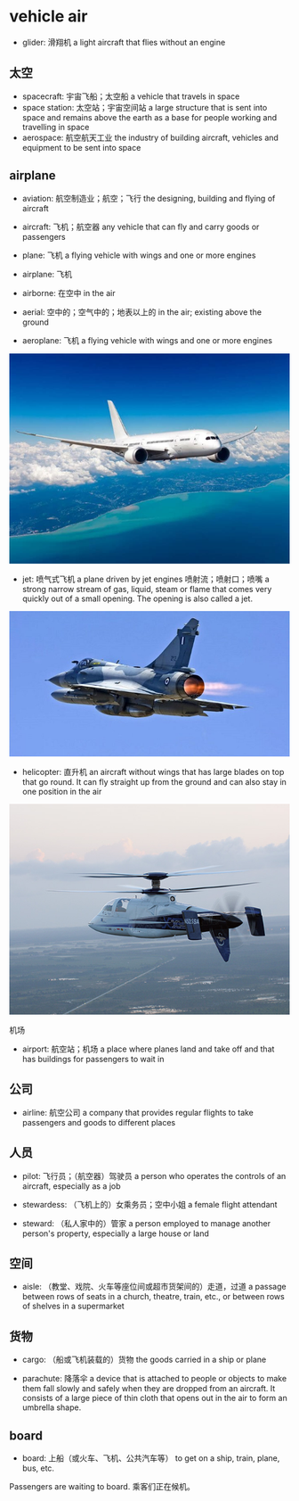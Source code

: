 # vehicle air

- glider: 滑翔机 a light aircraft that flies without an engine

## 太空

- spacecraft: 宇宙飞船；太空船 a vehicle that travels in space
- space station: 太空站；宇宙空间站 a large structure that is sent into space and remains above the earth as a base for people working and travelling in space
- aerospace: 航空航天工业 the industry of building aircraft, vehicles and equipment to be sent into space

## airplane

- aviation: 航空制造业；航空；飞行 the designing, building and flying of aircraft
- aircraft: 飞机；航空器 any vehicle that can fly and carry goods or passengers

- plane: 飞机 a flying vehicle with wings and one or more engines
- airplane: 飞机
- airborne: 在空中 in the air
- aerial: 空中的；空气中的；地表以上的 in the air; existing above the ground
- aeroplane: 飞机 a flying vehicle with wings and one or more engines

![](images/airplane.jpg)

- jet: 喷气式飞机 a plane driven by jet engines 喷射流；喷射口；喷嘴 a strong narrow stream of gas, liquid, steam or flame that comes very quickly out of a small opening. The opening is also called a jet.

![](images/jet.jpg)

- helicopter: 直升机 an aircraft without wings that has large blades on top that go round. It can fly straight up from the ground and can also stay in one position in the air

![](images/helicopter.jpg)

机场

- airport: 航空站；机场 a place where planes land and take off and that has buildings for passengers to wait in

## 公司

- airline: 航空公司 a company that provides regular flights to take passengers and goods to different places

## 人员

- pilot: 飞行员；（航空器）驾驶员 a person who operates the controls of an aircraft, especially as a job

- stewardess: （飞机上的）女乘务员；空中小姐 a female flight attendant
- steward: （私人家中的）管家 a person employed to manage another person's property, especially a large house or land

## 空间

- aisle: （教堂、戏院、火车等座位间或超市货架间的）走道，过道 a passage between rows of seats in a church, theatre, train, etc., or between rows of shelves in a supermarket

## 货物

- cargo: （船或飞机装载的）货物 the goods carried in a ship or plane

- parachute: 降落伞 a device that is attached to people or objects to make them fall slowly and safely when they are dropped from an aircraft. It consists of a large piece of thin cloth that opens out in the air to form an umbrella shape.

## board

- board: 上船（或火车、飞机、公共汽车等） to get on a ship, train, plane, bus, etc.

Passengers are waiting to board. 乘客们正在候机。
